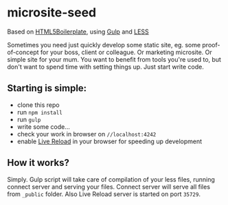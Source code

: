 # microsite-seed

Based on [HTML5Boilerplate](http://html5boilerplate.com/), using [Gulp](http://gulpjs.com/) and [LESS](http://lesscss.org/)

Sometimes you need just quickly develop some static site, eg. some proof-of-concept for your boss, client or colleague. Or marketing microsite. Or simple site for your mum. You want to benefit from tools you're used to, but don't want to spend time with setting things up. Just start write code.

## Starting is simple:
- clone this repo
- run `npm install`
- run `gulp`
- write some code...
- check your work in browser on `//localhost:4242`
- enable [Live Reload](http://livereload.com/) in your browser for speeding up development

## How it works?

Simply. Gulp script will take care of compilation of your less files, running connect server and serving your files. Connect server will serve all files from `_public` folder. Also Live Reload server is started on port `35729`.
